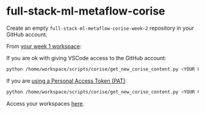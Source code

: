 # full-stack-ml-metaflow-corise

Create an empty `full-stack-ml-metaflow-corise-week-2` repository in your GitHub account. 

From [your week 1 workspace](https://account.outerbounds.dev/account/?workspace=/home/workspace/workspaces/full-stack-ml-metaflow-corise-week-1/workspace.code-workspace):

If you are ok with giving VSCode access to the GitHub account:
```bash
python /home/workspace/scripts/corise/get_new_corise_content.py <YOUR GITHUB ACCOUNT NAME> --week 2
```

If you are [using a Personal Access Token (PAT)](https://app.arcade.software/share/NWRArWfPc3iPepTjd3dP):
```bash
python /home/workspace/scripts/corise/get_new_corise_content.py <YOUR GITHUB ACCOUNT NAME> --week 2 –-gh-pat <PAT>
```

Access your workspaces [here](https://account.outerbounds.dev/account/?workspace=/home/workspace/workspaces/full-stack-ml-metaflow-corise-week-2/workspace.code-workspace).
